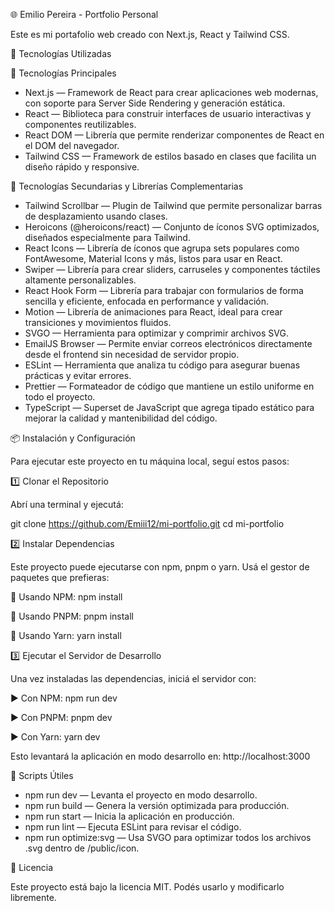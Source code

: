 
🌐 Emilio Pereira - Portfolio Personal

Este es mi portafolio web creado con Next.js, React y Tailwind CSS.

🚀 Tecnologías Utilizadas

🧠 Tecnologías Principales

- Next.js — Framework de React para crear aplicaciones web modernas, con soporte para Server Side Rendering y generación estática.
- React — Biblioteca para construir interfaces de usuario interactivas y componentes reutilizables.
- React DOM — Librería que permite renderizar componentes de React en el DOM del navegador.
- Tailwind CSS — Framework de estilos basado en clases que facilita un diseño rápido y responsive.

🧰 Tecnologías Secundarias y Librerías Complementarias

- Tailwind Scrollbar — Plugin de Tailwind que permite personalizar barras de desplazamiento usando clases.
- Heroicons (@heroicons/react) — Conjunto de íconos SVG optimizados, diseñados especialmente para Tailwind.
- React Icons — Librería de íconos que agrupa sets populares como FontAwesome, Material Icons y más, listos para usar en React.
- Swiper — Librería para crear sliders, carruseles y componentes táctiles altamente personalizables.
- React Hook Form — Librería para trabajar con formularios de forma sencilla y eficiente, enfocada en performance y validación.
- Motion — Librería de animaciones para React, ideal para crear transiciones y movimientos fluidos.
- SVGO — Herramienta para optimizar y comprimir archivos SVG.
- EmailJS Browser — Permite enviar correos electrónicos directamente desde el frontend sin necesidad de servidor propio.
- ESLint — Herramienta que analiza tu código para asegurar buenas prácticas y evitar errores.
- Prettier — Formateador de código que mantiene un estilo uniforme en todo el proyecto.
- TypeScript — Superset de JavaScript que agrega tipado estático para mejorar la calidad y mantenibilidad del código.

📦 Instalación y Configuración

Para ejecutar este proyecto en tu máquina local, seguí estos pasos:

1️⃣ Clonar el Repositorio

Abrí una terminal y ejecutá:

git clone https://github.com/Emiii12/mi-portfolio.git
cd mi-portfolio

2️⃣ Instalar Dependencias

Este proyecto puede ejecutarse con npm, pnpm o yarn. Usá el gestor de paquetes que prefieras:

📌 Usando NPM:
npm install

📌 Usando PNPM:
pnpm install

📌 Usando Yarn:
yarn install

3️⃣ Ejecutar el Servidor de Desarrollo

Una vez instaladas las dependencias, iniciá el servidor con:

▶ Con NPM:
npm run dev

▶ Con PNPM:
pnpm dev

▶ Con Yarn:
yarn dev

Esto levantará la aplicación en modo desarrollo en:
http://localhost:3000

🔧 Scripts Útiles

- npm run dev — Levanta el proyecto en modo desarrollo.
- npm run build — Genera la versión optimizada para producción.
- npm run start — Inicia la aplicación en producción.
- npm run lint — Ejecuta ESLint para revisar el código.
- npm run optimize:svg — Usa SVGO para optimizar todos los archivos .svg dentro de /public/icon.

📜 Licencia

Este proyecto está bajo la licencia MIT.
Podés usarlo y modificarlo libremente.
